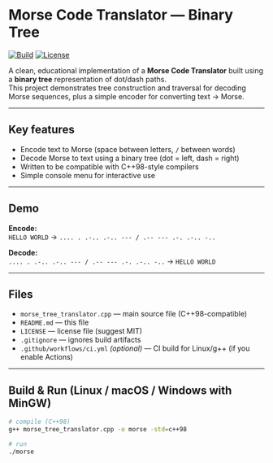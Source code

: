 # Morse Code Translator — Binary Tree

[![Build](https://img.shields.io/badge/build-pending-lightgrey)]()  <!-- replace with CI badge url when available -->
[![License](https://img.shields.io/badge/license-MIT-blue.svg)](LICENSE)

A clean, educational implementation of a **Morse Code Translator** built using a **binary tree** representation of dot/dash paths.  
This project demonstrates tree construction and traversal for decoding Morse sequences, plus a simple encoder for converting text → Morse.

---

## Key features
- Encode text to Morse (space between letters, `/` between words)
- Decode Morse to text using a binary tree (dot = left, dash = right)
- Written to be compatible with C++98-style compilers
- Simple console menu for interactive use

---

## Demo

**Encode:**  
`HELLO WORLD` → `.... . .-.. .-.. --- / .-- --- .-. .-.. -..`

**Decode:**  
`.... . .-.. .-.. --- / .-- --- .-. .-.. -..` → `HELLO WORLD`

---

## Files
- `morse_tree_translator.cpp` — main source file (C++98-compatible)
- `README.md` — this file
- `LICENSE` — license file (suggest MIT)
- `.gitignore` — ignores build artifacts
- `.github/workflows/ci.yml` *(optional)* — CI build for Linux/g++ (if you enable Actions)

---

## Build & Run (Linux / macOS / Windows with MinGW)

```bash
# compile (C++98)
g++ morse_tree_translator.cpp -o morse -std=c++98

# run
./morse
